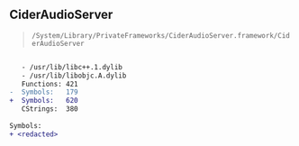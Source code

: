 ## CiderAudioServer

> `/System/Library/PrivateFrameworks/CiderAudioServer.framework/CiderAudioServer`

```diff

   - /usr/lib/libc++.1.dylib
   - /usr/lib/libobjc.A.dylib
   Functions: 421
-  Symbols:   179
+  Symbols:   620
   CStrings:  380
 
Symbols:
+ <redacted>

```
